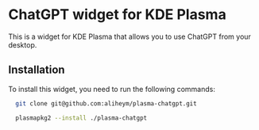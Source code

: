 # ChatGPT widget for KDE Plasma

This is a widget for KDE Plasma that allows you to use ChatGPT from your desktop.

## Installation

To install this widget, you need to run the following commands:

```bash
  git clone git@github.com:aliheym/plasma-chatgpt.git

  plasmapkg2 --install ./plasma-chatgpt
```
